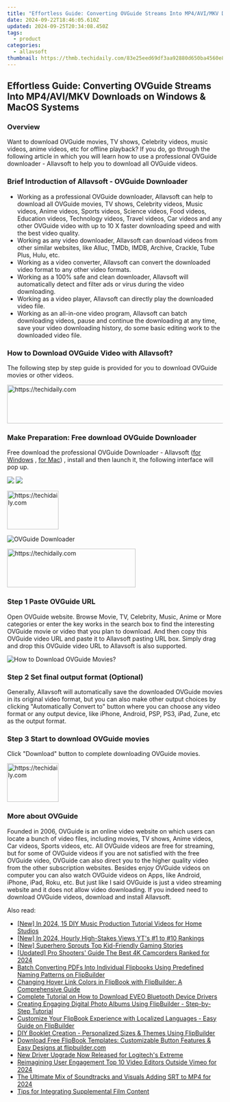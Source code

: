 ```yaml
---
title: "Effortless Guide: Converting OVGuide Streams Into MP4/AVI/MKV Downloads on Windows & MacOS Systems"
date: 2024-09-22T18:46:05.610Z
updated: 2024-09-25T20:34:08.450Z
tags:
  - product
categories:
  - allavsoft
thumbnail: https://thmb.techidaily.com/83e25eed69df3aa92880d650ba4560e8ba50f00f0835c8a9e56b3818bf712cbe.jpg
---
```


## Effortless Guide: Converting OVGuide Streams Into MP4/AVI/MKV Downloads on Windows & MacOS Systems

### Overview

Want to download OVGuide movies, TV shows, Celebrity videos, music videos, anime videos, etc for offline playback? If you do, go through the following article in which you will learn how to use a professional OVGuide downloader - Allavsoft to help you to download all OVGuide videos.

### Brief Introduction of Allavsoft - OVGuide Downloader

* Working as a professional OVGuide downloader, Allavsoft can help to download all OVGuide movies, TV shows, Celebrity videos, Music videos, Anime videos, Sports videos, Science videos, Food videos, Education videos, Technology videos, Travel videos, Car videos and any other OVGuide video with up to 10 X faster downloading speed and with the best video quality.
* Working as any video downloader, Allavsoft can download videos from other similar websites, like Alluc, TMDb, IMDB, Archive, Crackle, Tube Plus, Hulu, etc.
* Working as a video converter, Allavsoft can convert the downloaded video format to any other video formats.
* Working as a 100% safe and clean downloader, Allavsoft will automatically detect and filter ads or virus during the video downloading.
* Working as a video player, Allavsoft can directly play the downloaded video file.
* Working as an all-in-one video program, Allavsoft can batch downloading videos, pause and continue the downloading at any time, save your video downloading history, do some basic editing work to the downloaded video file.

### How to Download OVGuide Video with Allavsoft?

The following step by step guide is provided for you to download OVGuide movies or other videos.

<!-- affiliate ads begin -->
<a href="https://imp.i357552.net/c/5597632/1006793/11832" target="_top" id="1006793">
  <img src="//a.impactradius-go.com/display-ad/11832-1006793" border="0" alt="https://techidaily.com" width="728" height="90"/>
</a>
<img height="0" width="0" src="https://imp.i357552.net/i/5597632/1006793/11832" style="position:absolute;visibility:hidden;" border="0" />
<!-- affiliate ads end -->

### Make Preparation: Free download OVGuide Downloader

Free download the professional OVGuide Downloader - Allavsoft ([for Windows](https://tools.techidaily.com/allavsoft/products/) , [for Mac](https://tools.techidaily.com/allavsoft/products/)) , install and then launch it, the following interface will pop up.

[![](https://www.allavsoft.com/how-to/../images/how-to/free-download-win.jpg)](https://tools.techidaily.com/allavsoft/products/) [![](https://www.allavsoft.com/how-to/../images/how-to/free-download-mac.jpg)](https://tools.techidaily.com/allavsoft/products/)

<!-- affiliate ads begin -->
<a href="https://aligracehair.sjv.io/c/5597632/2135393/19272" target="_top" id="2135393">
  <img src="//a.impactradius-go.com/display-ad/19272-2135393" border="0" alt="https://techidaily.com" width="120" height="90"/>
</a>
<img height="0" width="0" src="https://aligracehair.sjv.io/i/5597632/2135393/19272" style="position:absolute;visibility:hidden;" border="0" />
<!-- affiliate ads end -->

![OVGuide Downloader](https://www.allavsoft.com/how-to/../images/allavsoft/screen-shot-600.jpg)

<!-- affiliate ads begin -->
<a href="https://aligracehair.sjv.io/c/5597632/1997657/19272" target="_top" id="1997657">
  <img src="//a.impactradius-go.com/display-ad/19272-1997657" border="0" alt="https://techidaily.com" width="300" height="90"/>
</a>
<img height="0" width="0" src="https://aligracehair.sjv.io/i/5597632/1997657/19272" style="position:absolute;visibility:hidden;" border="0" />
<!-- affiliate ads end -->

### Step 1 Paste OVGuide URL

Open OVGuide website. Browse Movie, TV, Celebrity, Music, Anime or More categories or enter the key works in the search box to find the interesting OVGuide movie or video that you plan to download. And then copy this OVGuide video URL and paste it to Allavsoft pasting URL box. Simply drag and drop this OVGuide video URL to Allavsoft is also supported.

![How to Download OVGuide Movies?](https://www.allavsoft.com/how-to/../images/how-to/download-rtmp-video/download-rtmp-video.jpg)

### Step 2 Set final output format (Optional)

Generally, Allavsoft will automatically save the downloaded OVGuide movies in its original video format, but you can also make other output choices by clicking "Automatically Convert to" button where you can choose any video format or any output device, like iPhone, Android, PSP, PS3, iPad, Zune, etc as the output format.

### Step 3 Start to download OVGuide movies

Click "Download" button to complete downloading OVGuide movies.

<!-- affiliate ads begin -->
<a href="https://aligracehair.sjv.io/c/5597632/2135350/19272" target="_top" id="2135350">
  <img src="//a.impactradius-go.com/display-ad/19272-2135350" border="0" alt="https://techidaily.com" width="120" height="90"/>
</a>
<img height="0" width="0" src="https://aligracehair.sjv.io/i/5597632/2135350/19272" style="position:absolute;visibility:hidden;" border="0" />
<!-- affiliate ads end -->

### More about OVGuide

Founded in 2006, OVGuide is an online video website on which users can locate a bunch of video files, including movies, TV shows, Anime videos, Car videos, Sports videos, etc. All OVGuide videos are free for streaming, but for some of OVGuide videos if you are not satisfied with the free OVGuide video, OVGuide can also direct you to the higher quality video from the other subscription websites. Besides enjoy OVGuide videos on computer you can also watch OVGuide videos on Apps, like Android, iPhone, iPad, Roku, etc. But just like I said OVGuide is just a video streaming website and it does not allow video downloading. If you indeed need to download OVGuide videos, download and install Allavsoft.

<ins class="adsbygoogle"
     style="display:block"
     data-ad-format="autorelaxed"
     data-ad-client="ca-pub-7571918770474297"
     data-ad-slot="1223367746"></ins>

<ins class="adsbygoogle"
     style="display:block"
     data-ad-client="ca-pub-7571918770474297"
     data-ad-slot="8358498916"
     data-ad-format="auto"
     data-full-width-responsive="true"></ins>

<span class="atpl-alsoreadstyle">Also read:</span>
<div><ul>
<li><a href="https://facebook-record-videos.techidaily.com/new-in-2024-15-diy-music-production-tutorial-videos-for-home-studios/"><u>[New] In 2024, 15 DIY Music Production Tutorial Videos for Home Studios</u></a></li>
<li><a href="https://eaxpv-info.techidaily.com/new-in-2024-hourly-high-stakes-views-yts-1-to-10-rankings/"><u>[New] In 2024, Hourly High-Stakes Views YT's #1 to #10 Rankings</u></a></li>
<li><a href="https://video-capture.techidaily.com/new-superhero-sprouts-top-kid-friendly-gaming-stories/"><u>[New] Superhero Sprouts Top Kid-Friendly Gaming Stories</u></a></li>
<li><a href="https://article-helps.techidaily.com/updated-pro-shooters-guide-the-best-4k-camcorders-ranked-for-2024/"><u>[Updated] Pro Shooters' Guide The Best 4K Camcorders Ranked for 2024</u></a></li>
<li><a href="https://win-popular.techidaily.com/batch-converting-pdfs-into-individual-flipbooks-using-predefined-naming-patterns-on-flipbuilder/"><u>Batch Converting PDFs Into Individual Flipbooks Using Predefined Naming Patterns on FlipBuilder</u></a></li>
<li><a href="https://win-popular.techidaily.com/changing-hover-link-colors-in-flipbook-with-flipbuilder-a-comprehensive-guide/"><u>Changing Hover Link Colors in FlipBook with FlipBuilder: A Comprehensive Guide</u></a></li>
<li><a href="https://driver-download.techidaily.com/complete-tutorial-on-how-to-download-eveo-bluetooth-device-drivers/"><u>Complete Tutorial on How to Download EVEO Bluetooth Device Drivers</u></a></li>
<li><a href="https://win-popular.techidaily.com/creating-engaging-digital-photo-albums-using-flipbuilder-step-by-step-tutorial/"><u>Creating Engaging Digital Photo Albums Using FlipBuilder - Step-by-Step Tutorial</u></a></li>
<li><a href="https://win-popular.techidaily.com/customize-your-flipbook-experience-with-localized-languages-easy-guide-on-flipbuilder/"><u>Customize Your FlipBook Experience with Localized Languages - Easy Guide on FlipBuilder</u></a></li>
<li><a href="https://win-popular.techidaily.com/diy-booklet-creation-personalized-sizes-and-themes-using-flipbuilder/"><u>DIY Booklet Creation - Personalized Sizes & Themes Using FlipBuilder</u></a></li>
<li><a href="https://win-popular.techidaily.com/download-free-flipbook-templates-customizable-button-features-and-easy-designs-at-flipbuildercom/"><u>Download Free FlipBook Templates: Customizable Button Features & Easy Designs at flipbuilder.com</u></a></li>
<li><a href="https://hardware-help.techidaily.com/new-driver-upgrade-now-released-for-logitechs-extreme/"><u>New Driver Upgrade Now Released for Logitech's Extreme</u></a></li>
<li><a href="https://vimeo-videos.techidaily.com/reimagining-user-engagement-top-10-video-editors-outside-vimeo-for-2024/"><u>Reimagining User Engagement Top 10 Video Editors Outside Vimeo for 2024</u></a></li>
<li><a href="https://some-guidance.techidaily.com/the-ultimate-mix-of-soundtracks-and-visuals-adding-srt-to-mp4-for-2024/"><u>The Ultimate Mix of Soundtracks and Visuals Adding SRT to MP4 for 2024</u></a></li>
<li><a href="https://extra-hints.techidaily.com/tips-for-integrating-supplemental-film-content/"><u>Tips for Integrating Supplemental Film Content</u></a></li>
</ul></div>

